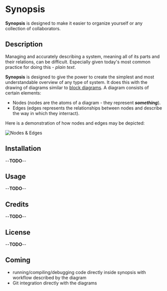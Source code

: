 # __Synopsis__

__Synopsis__ is designed to make it easier to organize yourself or any collection of collaborators.

## Description

Managing and accurately describing a system, meaning all of its parts and their relations, can be difficult. Especially given today's most common practice for doing this - *plain text*.

__Synopsis__ is designed to give the power to create the simplest and most understandable overview of any type of system. It does this with the drawing of diagrams similar to [block diagrams](https://en.wikipedia.org/wiki/Block_diagram). 
A diagram consists of certain elements: 

- Nodes (nodes are the atoms of a diagram - they represent ***something***).
- Edges (edges represents the relationships between nodes and describe the way in which they interract).

Here is a demonstration of how nodes and edges may be depicted:

![Nodes & Edges](https://en.hackndo.com/assets/uploads/2019/07/graphe_before.png)

## Installation
--**TODO**--

## Usage

--**TODO**--

## Credits

--**TODO**--

## License

--**TODO**--

## Coming

- running/compiling/debugging code directly inside synopsis with workflow described by the diagram 
- Git integration directly with the diagrams

